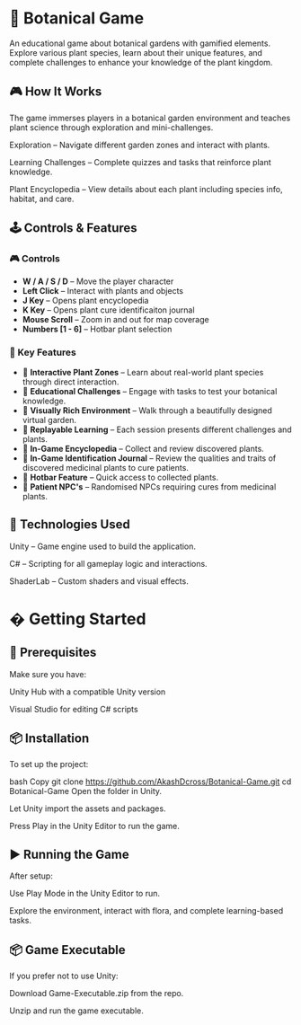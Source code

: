 # 🌿 Botanical Game

An educational game about botanical gardens with gamified elements. Explore various plant species, learn about their unique features, and complete challenges to enhance your knowledge of the plant kingdom.

 

 
## 🎮 How It Works
The game immerses players in a botanical garden environment and teaches plant science through exploration and mini-challenges.

Exploration – Navigate different garden zones and interact with plants.

Learning Challenges – Complete quizzes and tasks that reinforce plant knowledge.

Plant Encyclopedia – View details about each plant including species info, habitat, and care.

## 🕹️ Controls & Features

### 🎮 Controls

- **W / A / S / D** – Move the player character
- **Left Click** – Interact with plants and objects
- **J Key** – Opens plant encyclopedia
- **K Key** – Opens plant cure identificaiton journal
- **Mouse Scroll** – Zoom in and out for map coverage
- **Numbers [1 - 6]** – Hotbar plant selection


### 🌟 Key Features

- 🌱 **Interactive Plant Zones** – Learn about real-world plant species through direct interaction.
- 🧠 **Educational Challenges** – Engage with tasks to test your botanical knowledge.
- 🎨 **Visually Rich Environment** – Walk through a beautifully designed virtual garden.
- 🔄 **Replayable Learning** – Each session presents different challenges and plants.
- 📘 **In-Game Encyclopedia** – Collect and review discovered plants.
- 📘 **In-Game Identification Journal** –  Review the qualities and traits of discovered medicinal plants to cure patients.
- 📘 **Hotbar Feature** – Quick access to collected plants.
- 📘 **Patient NPC's** – Randomised NPCs requiring cures from medicinal plants.

## 🧠 Technologies Used
Unity – Game engine used to build the application.

C# – Scripting for all gameplay logic and interactions.

ShaderLab – Custom shaders and visual effects.

# � Getting Started
## 🔧 Prerequisites
Make sure you have:

Unity Hub with a compatible Unity version

Visual Studio for editing C# scripts

## 📦 Installation
To set up the project:

bash
Copy
git clone https://github.com/AkashDcross/Botanical-Game.git
cd Botanical-Game
Open the folder in Unity.

Let Unity import the assets and packages.

Press Play in the Unity Editor to run the game.

## ▶️ Running the Game
After setup:

Use Play Mode in the Unity Editor to run.

Explore the environment, interact with flora, and complete learning-based tasks.

## 📦 Game Executable
If you prefer not to use Unity:

Download Game-Executable.zip from the repo.

Unzip and run the game executable.
